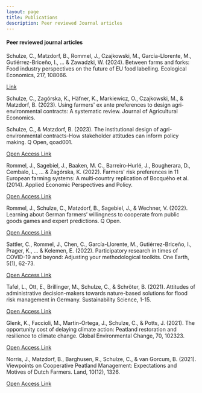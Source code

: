 ```yaml
---
layout: page
title: Publications
description: Peer reviewed Journal articles
---
```

#### Peer reviewed journal articles

Schulze, C., Matzdorf, B., Rommel, J., Czajkowski, M., García-Llorente, M., Gutiérrez-Briceño, I., ... & Zawadzki, W. (2024). Between farms and forks: Food industry perspectives on the future of EU food labelling. Ecological Economics, 217, 108066.

<a href="https://doi.org/10.1016/j.ecolecon.2023.108066">Link</a>

Schulze, C., Zagórska, K., Häfner, K., Markiewicz, O., Czajkowski, M., & Matzdorf, B. (2023). Using farmers' ex ante preferences to design agri‐environmental contracts: A systematic review. Journal of Agricultural Economics.

Schulze, C., & Matzdorf, B. (2023). The institutional design of agri-environmental contracts-How stakeholder attitudes can inform policy making. Q Open, qoad001.

<a href="https://doi.org/10.1111/1477-9552.12570">Open Access Link</a>

Rommel, J., Sagebiel, J., Baaken, M. C., Barreiro‐Hurlé, J., Bougherara, D., Cembalo, L., ... & Zagórska, K. (2022). Farmers' risk preferences in 11 European farming systems: A multi‐country replication of Bocquého et al.(2014). Applied Economic Perspectives and Policy.

<a href="https://doi.org/10.1002/aepp.13330">Open Access Link</a>

Rommel, J., Schulze, C., Matzdorf, B., Sagebiel, J., & Wechner, V. (2022). Learning about German farmers’ willingness to cooperate from public goods games and expert predictions. Q Open.

<a href="https://doi.org/10.1093/qopen/qoac023">Open Access Link</a>

Sattler, C., Rommel, J., Chen, C., García-Llorente, M., Gutiérrez-Briceño, I., Prager, K., ... & Kelemen, E. (2022). Participatory research in times of COVID-19 and beyond: Adjusting your methodological toolkits. One Earth, 5(1), 62-73.

<a href="https://doi.org/10.1016/j.oneear.2021.12.006">Open Access Link</a>

Tafel, L., Ott, E., Brillinger, M., Schulze, C., & Schröter, B. (2021). Attitudes of administrative decision-makers towards nature-based solutions for flood risk management in Germany. Sustainability Science, 1-15.

<a href="https://doi.org/10.1007/s11625-021-01072-0">Open Access Link</a>

Glenk, K., Faccioli, M., Martin-Ortega, J., Schulze, C., & Potts, J. (2021). The opportunity cost of delaying climate action: Peatland restoration and resilience to climate change. Global Environmental Change, 70, 102323.

<a href="https://doi.org/10.1016/j.gloenvcha.2021.102323">Open Access Link</a>

Norris, J., Matzdorf, B., Barghusen, R., Schulze, C., & van Gorcum, B. (2021). Viewpoints on Cooperative Peatland Management: Expectations and Motives of Dutch Farmers. Land, 10(12), 1326.

<a href="https://doi.org/10.3390/land10121326">Open Access Link</a>

<!--[click here for the most recent version of the paper]({{ BASE_PATH}}/pages/working_papers/sample-working-paper.pdf)-->


<!-- Note: this is how to write a comment in HTML. Everything in here won't show up on your webpage.-->

<!--
To increase the size of the title, use fewer # in front of the paper title.
To decrease the size of the title, use more #. 
To remove the italics, remove the * before and after the description
To remove the underline from the title, remove the <u> tags (<u> and </u>)
-->

